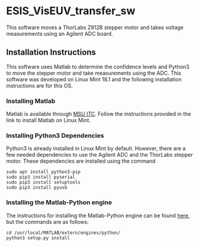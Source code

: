 # ESIS_VisEUV_transfer_sw
This software moves a ThorLabs Z812B stepper motor and takes voltage measurements using an Agilent ADC board.

## Installation Instructions
This software uses Matlab to determine the confidence levels and Python3 to move the stepper motor and take measurements using the ADC.
This software was developed on Linux Mint 18.1 and the following installation instructions are for this OS. 

### Installing Matlab
Matlab is available through [MSU ITC](http://www.montana.edu/itcenter/purchase/matlab/index.html). Follow the instructions provided in
the link to install Matlab on Linux Mint.

### Installing Python3 Dependencies
Python3 is already installed in Linux Mint by default. However, there are a few needed dependencies to use the Agilent ADC and the
ThorLabs stepper motor. These dependencies are installed using the command
```
sudo apt install python3-pip
sudo pip3 install pyserial
sudo pip3 install setuptools
sudo pip3 install pyusb
```

### Installing the Matlab-Python engine
The instructions for installing the Matlab-Python engine can be found [here](https://www.mathworks.com/help/matlab/matlab_external/install-the-matlab-engine-for-python.html),
but the commands are as follows:
```
cd /usr/local/MATLAB/extern/engines/python/
python3 setup.py install
```

